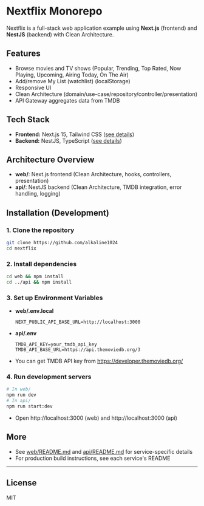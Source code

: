 # Nextflix Monorepo

Nextflix is a full-stack web application example using **Next.js** (frontend) and **NestJS** (backend) with Clean Architecture.

## Features

- Browse movies and TV shows (Popular, Trending, Top Rated, Now Playing, Upcoming, Airing Today, On The Air)
- Add/remove My List (watchlist) (localStorage)
- Responsive UI
- Clean Architecture (domain/use-case/repository/controller/presentation)
- API Gateway aggregates data from TMDB

## Tech Stack

- **Frontend:** Next.js 15, Tailwind CSS ([see details](web/README.md))
- **Backend:** NestJS, TypeScript ([see details](api/README.md))

## Architecture Overview

- **web/**: Next.js frontend (Clean Architecture, hooks, controllers, presentation)
- **api/**: NestJS backend (Clean Architecture, TMDB integration, error handling, logging)

## Installation (Development)

### 1. Clone the repository

```bash
git clone https://github.com/alkaline1024
cd nextflix
```

### 2. Install dependencies

```bash
cd web && npm install
cd ../api && npm install
```

### 3. Set up Environment Variables

- **web/.env.local**
  ```
  NEXT_PUBLIC_API_BASE_URL=http://localhost:3000
  ```
- **api/.env**
  ```
  TMDB_API_KEY=your_tmdb_api_key
  TMDB_API_BASE_URL=https://api.themoviedb.org/3
  ```
- You can get TMDB API key from https://developer.themoviedb.org/

### 4. Run development servers

```bash
# In web/
npm run dev
# In api/
npm run start:dev
```

- Open http://localhost:3000 (web) and http://localhost:3000 (api)

## More

- See [web/README.md](web/README.md) and [api/README.md](api/README.md) for service-specific details
- For production build instructions, see each service's README

---

## License

MIT
